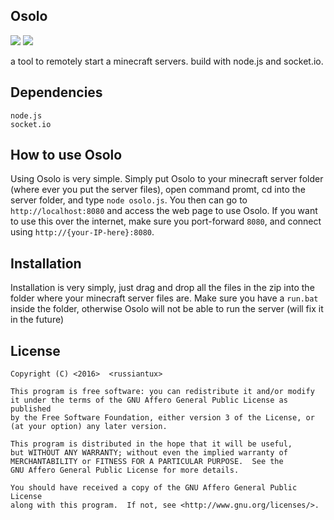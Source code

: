 ## Osolo

[![](https://img.shields.io/badge/version-v0.0.1-ff69b4.svg?style=flat-square)](https://github.com/russiantux/osolo_nodejs/archive/master.zip)
[![](https://img.shields.io/badge/documentation-yes-blue.svg?style=flat-square)](https://github.com/russiantux/osolo_nodejs/blob/master/README.md)


a tool to remotely start a minecraft servers. build with node.js and socket.io.
## Dependencies
```
node.js
socket.io
```

## How to use Osolo
Using Osolo is very simple. Simply put Osolo to your minecraft server folder (where ever you put the server files), open command promt, cd into the server folder, and type `node osolo.js`. You then can go to `http://localhost:8080` and access the web page to use Osolo. If you want to use this over the internet, make sure you port-forward `8080`, and connect using `http://{your-IP-here}:8080`.

## Installation
Installation is very simply, just drag and drop all the files in the zip into the folder where your minecraft server files are. Make sure you have a `run.bat` inside the folder, otherwise Osolo will not be able to run the server (will fix it in the future)


## License

    
    Copyright (C) <2016>  <russiantux>

    This program is free software: you can redistribute it and/or modify
    it under the terms of the GNU Affero General Public License as published
    by the Free Software Foundation, either version 3 of the License, or
    (at your option) any later version.

    This program is distributed in the hope that it will be useful,
    but WITHOUT ANY WARRANTY; without even the implied warranty of
    MERCHANTABILITY or FITNESS FOR A PARTICULAR PURPOSE.  See the
    GNU Affero General Public License for more details.

    You should have received a copy of the GNU Affero General Public License
    along with this program.  If not, see <http://www.gnu.org/licenses/>.



